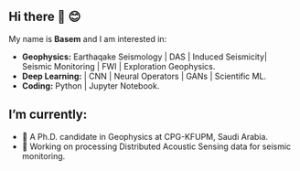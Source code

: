 ## Hi there 👋 😊
My name is **Basem** and I am interested in:
- **Geophysics:** Earthaqake Seismology | DAS | Induced Seismicity| Seismic Monitoring | FWI | Exploration Geophysics.
- **Deep Learning:**  | CNN | Neural Operators | GANs | Scientific ML.
- **Coding:** Python | Jupyter Notebook.

## I’m currently: 
- 🔭  A Ph.D. candidate in Geophysics at CPG-KFUPM, Saudi Arabia.
- 🌱  Working on processing Distributed Acoustic Sensing data for seismic monitoring.  
<!--
**bqadas/bqadas** is a ✨ _special_ ✨ repository because its `README.md` (this file) appears on your GitHub profile.

Here are some ideas to get you started:

- 🔭 I’m currently working on ...
- 🌱 I’m currently learning ...
- 👯 I’m looking to collaborate on ...
- 🤔 I’m looking for help with ...
- 💬 Ask me about ...
- 📫 How to reach me: ...
- 😄 Pronouns: ...
- ⚡ Fun fact: ...
-->
